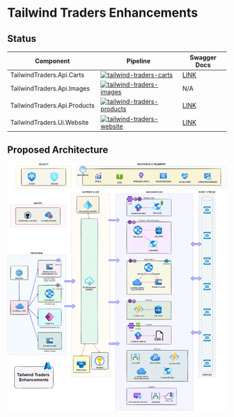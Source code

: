 # Tailwind Traders Enhancements

## Status

| Component                    | Pipeline                                                                                                                                                                                                                                   | Swagger Docs                                                               |
| ---------------------------- | ------------------------------------------------------------------------------------------------------------------------------------------------------------------------------------------------------------------------------------------ | -------------------------------------------------------------------------- |
| TailwindTraders.Api.Carts    | [![tailwind-traders-carts](https://github.com/CloudLabs-AI/TailwindTraders/actions/workflows/tailwind-traders-carts.yml/badge.svg)](https://github.com/CloudLabs-AI/TailwindTraders/actions/workflows/tailwind-traders-carts.yml)          | [LINK](https://tailwind-traders-carts987654.azurewebsites.net/swagger/)    |
| TailwindTraders.Api.Images   | [![tailwind-traders-images](https://github.com/CloudLabs-AI/TailwindTraders/actions/workflows/tailwind-traders-images.yml/badge.svg)](https://github.com/CloudLabs-AI/TailwindTraders/actions/workflows/tailwind-traders-images.yml)       | N/A                                                                        |
| TailwindTraders.Api.Products | [![tailwind-traders-products](https://github.com/CloudLabs-AI/TailwindTraders/actions/workflows/tailwind-traders-products.yml/badge.svg)](https://github.com/CloudLabs-AI/TailwindTraders/actions/workflows/tailwind-traders-products.yml) | [LINK](https://tailwind-traders-products987654.azurewebsites.net/swagger/) |
| TailwindTraders.Ui.Website   | [![tailwind-traders-website](https://github.com/CloudLabs-AI/TailwindTraders/actions/workflows/tailwind-traders-website.yml/badge.svg)](https://github.com/CloudLabs-AI/TailwindTraders/actions/workflows/tailwind-traders-website.yml)    | [LINK](https://tailwind-traders-ui987654.azureedge.net)

## Proposed Architecture

![Proposed Architecture](./docs/architecture/tailwind-traders-enhancements.drawio.png)
